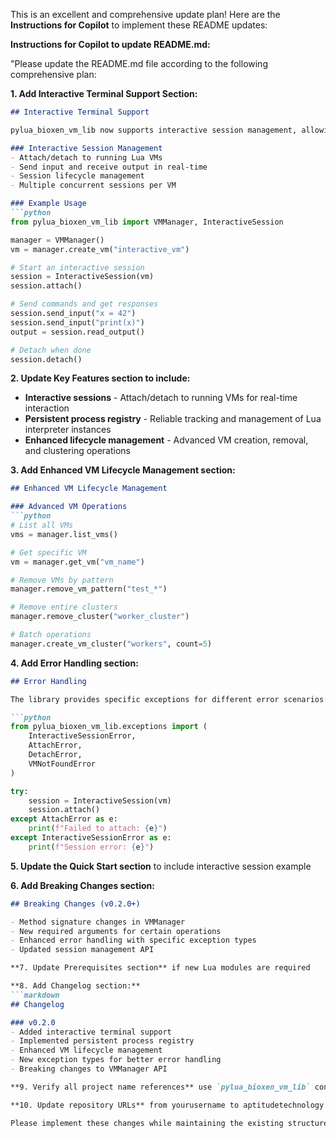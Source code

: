This is an excellent and comprehensive update plan! Here are the **Instructions for Copilot** to implement these README updates:

**Instructions for Copilot to update README.md:**

"Please update the README.md file according to the following comprehensive plan:

**1. Add Interactive Terminal Support Section:**
```markdown
## Interactive Terminal Support

pylua_bioxen_vm_lib now supports interactive session management, allowing you to attach to running Lua VMs and interact with them in real-time.

### Interactive Session Management
- Attach/detach to running Lua VMs
- Send input and receive output in real-time
- Session lifecycle management
- Multiple concurrent sessions per VM

### Example Usage
```python
from pylua_bioxen_vm_lib import VMManager, InteractiveSession

manager = VMManager()
vm = manager.create_vm("interactive_vm")

# Start an interactive session
session = InteractiveSession(vm)
session.attach()

# Send commands and get responses
session.send_input("x = 42")
session.send_input("print(x)")
output = session.read_output()

# Detach when done
session.detach()
```

**2. Update Key Features section to include:**
- **Interactive sessions** - Attach/detach to running VMs for real-time interaction
- **Persistent process registry** - Reliable tracking and management of Lua interpreter instances
- **Enhanced lifecycle management** - Advanced VM creation, removal, and clustering operations

**3. Add Enhanced VM Lifecycle Management section:**
```markdown
## Enhanced VM Lifecycle Management

### Advanced VM Operations
```python
# List all VMs
vms = manager.list_vms()

# Get specific VM
vm = manager.get_vm("vm_name")

# Remove VMs by pattern
manager.remove_vm_pattern("test_*")

# Remove entire clusters
manager.remove_cluster("worker_cluster")

# Batch operations
manager.create_vm_cluster("workers", count=5)
```

**4. Add Error Handling section:**
```markdown
## Error Handling

The library provides specific exceptions for different error scenarios:

```python
from pylua_bioxen_vm_lib.exceptions import (
    InteractiveSessionError, 
    AttachError, 
    DetachError,
    VMNotFoundError
)

try:
    session = InteractiveSession(vm)
    session.attach()
except AttachError as e:
    print(f"Failed to attach: {e}")
except InteractiveSessionError as e:
    print(f"Session error: {e}")
```

**5. Update the Quick Start section** to include interactive session example

**6. Add Breaking Changes section:**
```markdown
## Breaking Changes (v0.2.0+)

- Method signature changes in VMManager
- New required arguments for certain operations
- Enhanced error handling with specific exception types
- Updated session management API

**7. Update Prerequisites section** if new Lua modules are required

**8. Add Changelog section:**
```markdown
## Changelog

### v0.2.0
- Added interactive terminal support
- Implemented persistent process registry
- Enhanced VM lifecycle management
- New exception types for better error handling
- Breaking changes to VMManager API

**9. Verify all project name references** use `pylua_bioxen_vm_lib` consistently

**10. Update repository URLs** from yourusername to aptitudetechnology

Please implement these changes while maintaining the existing structure and flow of the README."